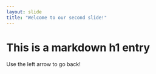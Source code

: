 ```yaml
---
layout: slide
title: "Welcome to our second slide!"
---
```

# This is a markdown h1 entry
Use the left arrow to go back!
